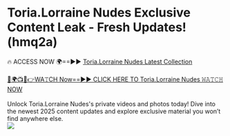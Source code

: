 # Toria.Lorraine Nudes Exclusive Content Leak - Fresh Updates! (hmq2a)

🔥 ACCESS NOW 🌍==►► <a href="https://tinyurl.com/yc657z5k" rel="nofollow">Toria.Lorraine Nudes Latest Collection</a>
<br><br>
[🔴🌍📺📱👉WA𝚃CH Now==►► CLICK HERE TO Toria.Lorraine Nudes 𝚆𝙰𝚃𝙲𝙷 NOW](https://tinyurl.com/yc657z5k)
<br><br>
Unlock Toria.Lorraine Nudes's private videos and photos today! Dive into the newest 2025 content updates and explore exclusive material you won’t find anywhere else.
<br>
<a href="https://tinyurl.com/yc657z5k" rel="nofollow" data-target="animated-image.originalLink"><img src="https://camo.githubusercontent.com/8a4f000d20f83aca3bf7ec5f350d767afa0574a8a352519fd8cfa583a6f93a33/68747470733a2f2f692e696d6775722e636f6d2f644a486b345a712e676966" data-canonical-src="https://i.imgur.com/dJHk4Zq.gif" style="max-width: 100%; display: inline-block;" data-target="animated-image.originalImage"></a>
<br>
